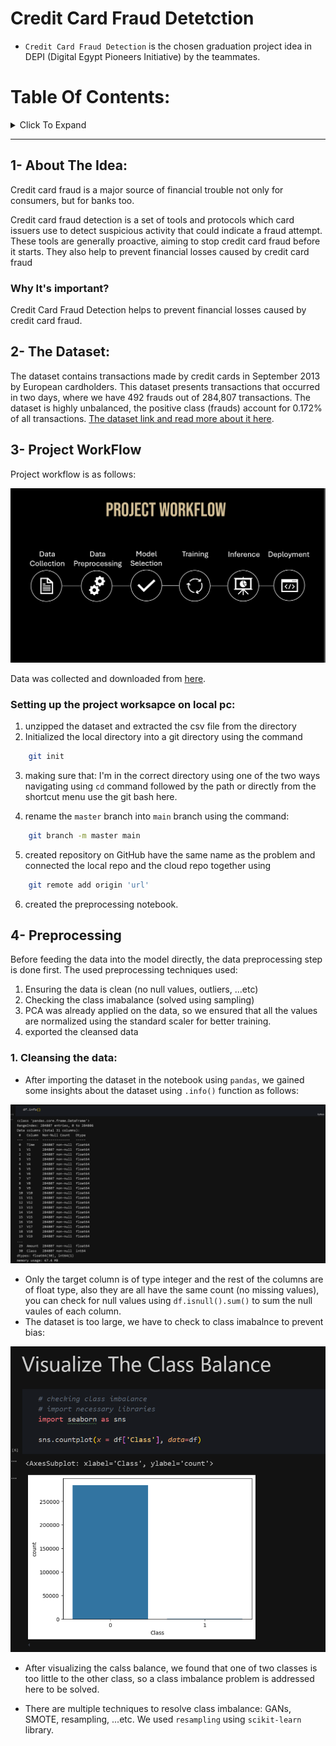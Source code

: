 # Credit Card Fraud Detetction

- `Credit Card Fraud Detection` is the chosen graduation project idea in DEPI (Digital Egypt Pioneers Initiative) by the teammates.
  
# Table Of Contents:

<Details><summary> Click To Expand</summary>

1. [About The Idea](#1--about-the-idea)
2. [The Dataset](#2--the-dataset)
3. [Project WorkFlow](#3--project-workflow)
4. [Data Preprocessing]()
5. [Model Selection And Training]()
6. [Inference And Evaluation]()
7. [Model Deployment]()
8. [Workflow]()
9.  [Acknowledgements]()

</Details>

----

## 1- About The Idea:

Credit card fraud is a major source of financial trouble not only for consumers, but for banks too. 

Credit card fraud detection is a set of tools and protocols which card issuers use to detect suspicious activity that could indicate a fraud attempt. These tools are generally proactive, aiming to stop credit card fraud before it starts. They also help to prevent financial losses caused by credit card fraud

### Why It's important?

Credit Card Fraud Detection helps to prevent financial losses caused by credit card fraud.

## 2- The Dataset:

The dataset contains transactions made by credit cards in September 2013 by European cardholders.
This dataset presents transactions that occurred in two days, where we have 492 frauds out of 284,807 transactions. The dataset is highly unbalanced, the positive class (frauds) account for 0.172% of all transactions. [The dataset link and read more about it here](https://www.kaggle.com/datasets/mlg-ulb/creditcardfraud).

## 3- Project WorkFlow

Project workflow is as follows:

![Project Workflow](/project%20workflow.png)

Data was collected and downloaded from [here](https://www.kaggle.com/datasets/mlg-ulb/creditcardfraud).

### Setting up the project worksapce on local pc:

1.  unzipped the dataset and extracted the csv file from the directory
2. Initialized the local directory into a git directory using the command 

```sh
    git init
```

3. making sure that: I'm in the correct directory using one of the two ways navigating using `cd` command followed by the path or directly from the shortcut menu use the git bash here.

4. rename the `master` branch into `main` branch using the command:
   
```sh
    git branch -m master main
```

5. created repository on GitHub have the same name as the problem and connected the local repo and the cloud repo together using 
```sh
    git remote add origin 'url' 
```
6. created the preprocessing notebook.

## 4- Preprocessing

Before feeding the data into the model directly, the data preprocessing step is done first. The used preprocessing techniques used:

1. Ensuring the data is clean (no null values, outliers, ...etc)
2. Checking the class imabalance (solved using sampling)
3. PCA was already applied on the data, so we ensured that all the values are normalized using the standard scaler for better training.
4. exported the cleansed data

### 1. Cleansing the data:
   
   - After importing the dataset in the notebook using `pandas`, we gained some insights about the dataset using `.info()` function as follows:
    
   ![dataset insights](/images/data%20insights.png) 

   - Only the target column is of type integer and the rest of the columns are of float type, also they are all have the same count (no missing values), you can check for null values using `df.isnull().sum()` to sum the null vaules of each column.
   - The dataset is too large, we have to check to class imabalnce to prevent bias:
   

   ![class imabalance](/images/class%20imbalance.png)


   - After visualizing the calss balance, we found that one of two classes is too little to the other class, so a class imbalance problem is addressed here to be solved.
   
   - There are multiple techniques to resolve class imbalance: GANs, SMOTE, resampling, ...etc. We used `resampling` using `scikit-learn` library.






